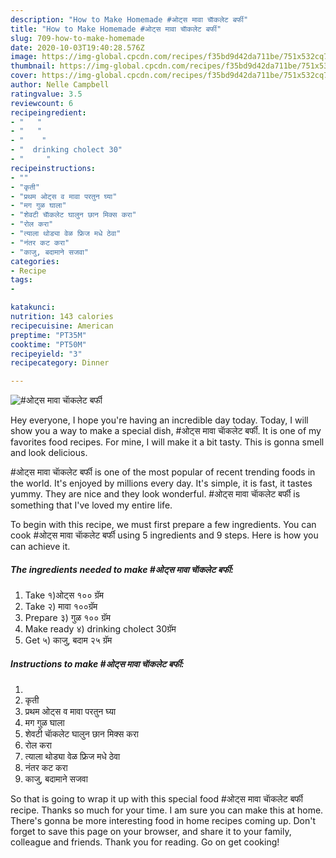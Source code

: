 ```yaml
---
description: "How to Make Homemade #ओट्स मावा चाॅकलेट बर्फी"
title: "How to Make Homemade #ओट्स मावा चाॅकलेट बर्फी"
slug: 709-how-to-make-homemade
date: 2020-10-03T19:40:28.576Z
image: https://img-global.cpcdn.com/recipes/f35bd9d42da711be/751x532cq70/ओट्स-मावा-चाॅकलेट-बर्फी-recipe-main-photo.jpg
thumbnail: https://img-global.cpcdn.com/recipes/f35bd9d42da711be/751x532cq70/ओट्स-मावा-चाॅकलेट-बर्फी-recipe-main-photo.jpg
cover: https://img-global.cpcdn.com/recipes/f35bd9d42da711be/751x532cq70/ओट्स-मावा-चाॅकलेट-बर्फी-recipe-main-photo.jpg
author: Nelle Campbell
ratingvalue: 3.5
reviewcount: 6
recipeingredient:
- "   "
- "   "
- "    "
- "  drinking cholect 30"
- "     "
recipeinstructions:
- ""
- "कृती"
- "प्रथम ओट्स व मावा परतुन घ्या"
- "मग गुळ घाला"
- "शेवटी चाॅकलेट घालुन छान मिक्स करा"
- "रोल करा"
- "त्याला थोड्या वेळ फ्रिज मधे ठेवा"
- "नंतर कट करा"
- "काजु, बदामाने सजवा"
categories:
- Recipe
tags:
- 

katakunci:  
nutrition: 143 calories
recipecuisine: American
preptime: "PT35M"
cooktime: "PT50M"
recipeyield: "3"
recipecategory: Dinner

---
```



![#ओट्स मावा चाॅकलेट बर्फी](https://img-global.cpcdn.com/recipes/f35bd9d42da711be/751x532cq70/ओट्स-मावा-चाॅकलेट-बर्फी-recipe-main-photo.jpg)

Hey everyone, I hope you're having an incredible day today. Today, I will show you a way to make a special dish, #ओट्स मावा चाॅकलेट बर्फी. It is one of my favorites food recipes. For mine, I will make it a bit tasty. This is gonna smell and look delicious.

#ओट्स मावा चाॅकलेट बर्फी is one of the most popular of recent trending foods in the world. It's enjoyed by millions every day. It's simple, it is fast, it tastes yummy. They are nice and they look wonderful. #ओट्स मावा चाॅकलेट बर्फी is something that I've loved my entire life.




To begin with this recipe, we must first prepare a few ingredients. You can cook #ओट्स मावा चाॅकलेट बर्फी using 5 ingredients and 9 steps. Here is how you can achieve it.

<!--inarticleads1-->

##### The ingredients needed to make #ओट्स मावा चाॅकलेट बर्फी:

1. Take  १)ओट्स १०० ग्रॅम
1. Take  २) मावा १००ग्रॅम
1. Prepare  ३) गुळ १०० ग्रॅम
1. Make ready  ४) drinking cholect 30ग्रॅम
1. Get  ५) काजु, बदाम २५ ग्रॅम




<!--inarticleads2-->

##### Instructions to make #ओट्स मावा चाॅकलेट बर्फी:

1. 
1. कृती
1. प्रथम ओट्स व मावा परतुन घ्या
1. मग गुळ घाला
1. शेवटी चाॅकलेट घालुन छान मिक्स करा
1. रोल करा
1. त्याला थोड्या वेळ फ्रिज मधे ठेवा
1. नंतर कट करा
1. काजु, बदामाने सजवा




So that is going to wrap it up with this special food #ओट्स मावा चाॅकलेट बर्फी recipe. Thanks so much for your time. I am sure you can make this at home. There's gonna be more interesting food in home recipes coming up. Don't forget to save this page on your browser, and share it to your family, colleague and friends. Thank you for reading. Go on get cooking!
